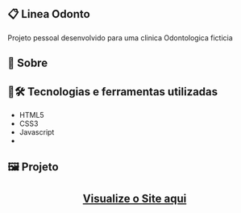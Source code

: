 ## 📋 Linea Odonto
Projeto pessoal desenvolvido para uma clinica Odontologica ficticia
## 🧐 Sobre

## 🤖🛠️ Tecnologias e ferramentas utilizadas
- HTML5
- CSS3
- Javascript
- 
## 🖼️ Projeto
<p align="center">
 
<h2 align="center">
  <a href="https://brunosts94.github.io/Projetos-React-Portifolio/linea-odonto">Visualize o Site aqui</a>
</h2>
